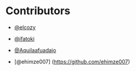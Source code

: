 # Contributors
-  [@elcozy](https://github.com/elcozy)

-  [@ifatoki](https://github.com/ifatoki)

- [@Aquilaafuadajo](https://github.com/aquilaafuadajo)

- [@ehimze007] (https://github.com/ehimze007)
